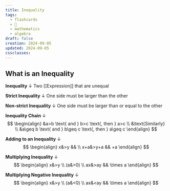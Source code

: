 ```yaml
---
title: Inequality
tags:
  - flashcards
  - 🌱
  - mathematics
  - algebra
draft: false
creation: 2024-09-05
updated: 2024-09-05
cssclasses: 
---
```

## What is an Inequality

**Inequality**
↓
Two [[Expression]] that are unequal
<!--SR:!2024-12-15,51,304-->

**Strict Inequality**
↓
One side must be larger than the other
<!--SR:!2025-08-23,259,330-->

**Non-strict Inequality**
↓
One side must be larger than or equal to the other
<!--SR:!2025-08-25,261,330-->

**Inequality Chain**
↓
$$
\begin{align}
&a>b \text{ and } b>c \text{, then } a>c \\
&\text{Similarly} \\
&a\geq b \text{ and } b\geq c \text{, then } a\geq c
\end{align}
$$
<!--SR:!2025-08-24,259,330-->

**Adding to an Inequality**
↓
$$
\begin{align}
x&>y && \\
x+a&>y+a && +a
\end{align}
$$
<!--SR:!2025-08-21,257,330-->

**Multiplying Inequality**
↓
$$
\begin{align}
x&>y \\
(a&>0) \\
ax&>ay && \times a
\end{align}
$$
<!--SR:!2025-08-13,248,330-->

**Multiplying Negative Inequality**
↓
$$
\begin{align}
x&>y \\
(a&<0) \\
ax&<ay && \times a
\end{align}
$$
<!--SR:!2025-01-31,54,298-->
